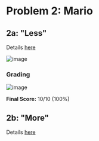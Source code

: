 # Problem 2: Mario

## 2a: "Less"

Details [here](https://cs50.harvard.edu/x/2022/psets/1/mario/less/)

![image](https://user-images.githubusercontent.com/101081243/194722624-bf005b1d-86e8-44a7-be76-8e13858dc488.png)

### Grading

![image](https://user-images.githubusercontent.com/101081243/194722324-5e889eb8-d20e-4b18-a2c5-0012ba9dac0d.png)

**Final Score:** 10/10 (100%)

## 2b: "More"

Details [here](https://cs50.harvard.edu/x/2022/psets/1/mario/more/)
